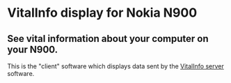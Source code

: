 # VitalInfo display for Nokia N900

## See vital information about your computer on your N900.
This is the "client" software which displays data sent by the [VitalInfo server](https://github.com/Logima/vinfo-server) software.


